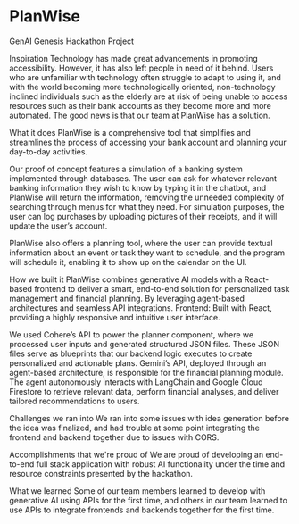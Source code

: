 # PlanWise
GenAI Genesis Hackathon Project

Inspiration
Technology has made great advancements in promoting accessibility. However, it has also left people in need of it behind. Users who are unfamiliar with technology often struggle to adapt to using it, and with the world becoming more technologically oriented, non-technology inclined individuals such as the elderly are at risk of being unable to access resources such as their bank accounts as they become more and more automated. The good news is that our team at PlanWise has a solution.

What it does
PlanWise is a comprehensive tool that simplifies and streamlines the process of accessing your bank account and planning your day-to-day activities.

Our proof of concept features a simulation of a banking system implemented through databases. The user can ask for whatever relevant banking information they wish to know by typing it in the chatbot, and PlanWise will return the information, removing the unneeded complexity of searching through menus for what they need. For simulation purposes, the user can log purchases by uploading pictures of their receipts, and it will update the user’s account.

PlanWise also offers a planning tool, where the user can provide textual information about an event or task they want to schedule, and the program will schedule it, enabling it to show up on the calendar on the UI.

How we built it
PlanWise combines generative AI models with a React-based frontend to deliver a smart, end-to-end solution for personalized task management and financial planning. By leveraging agent-based architectures and seamless API integrations. Frontend: Built with React, providing a highly responsive and intuitive user interface.

We used Cohere’s API to power the planner component, where we processed user inputs and generated structured JSON files. These JSON files serve as blueprints that our backend logic executes to create personalized and actionable plans. Gemini’s API, deployed through an agent-based architecture, is responsible for the financial planning module. The agent autonomously interacts with LangChain and Google Cloud Firestore to retrieve relevant data, perform financial analyses, and deliver tailored recommendations to users.

Challenges we ran into
We ran into some issues with idea generation before the idea was finalized, and had trouble at some point integrating the frontend and backend together due to issues with CORS.

Accomplishments that we're proud of
We are proud of developing an end-to-end full stack application with robust AI functionality under the time and resource constraints presented by the hackathon.

What we learned
Some of our team members learned to develop with generative AI using APIs for the first time, and others in our team learned to use APIs to integrate frontends and backends together for the first time.
